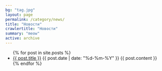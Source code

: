 ```yaml
---
bg: "tag.jpg"
layout: page
permalink: /category/news/
title: "Новости"
crawlertitle: "Новости"
summary: "meow"
active: archive
---
```


  <ul class="news">
    {% for post in site.posts %}
        <li>
            <a href="{{ post.url | relative_url}}">{{ post.title }}</a>
            <span class="date">{{ post.date | date: "%d-%m-%Y"  }}</span>
            {{ post.content }}
        </li>
        {% endfor %}
  </ul>
